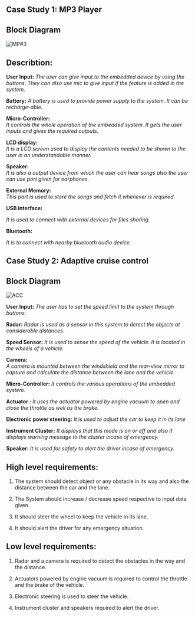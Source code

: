 ## Case Study 1: MP3 Player

## Block Diagram


![MP#3](https://user-images.githubusercontent.com/75168665/154838033-c88393af-bfd5-478c-a5f2-732b3b6e8e6b.jpeg)










## Describtion:

**User Input:** 
*The user can give input to the embedded device by using the buttons. They can also use mic to give input if the feature is added in the system.* 

**Battery:** 
*A battery is used to provide power supply to the system. It can be recharge-able.* 

**Micro-Controller:**   
*It controls the whole operation of the embedded system. It gets the user inputs and gives the required outputs.* 

**LCD display:**   
   *It is a LCD screen used to display the contents needed to be shown to the user in an understandable manner.*

**Speaker:**    
    *It is also a output device from which the user can hear songs also the user can use port given for earphones.*

**External Memory:**    
    *This part is used to store the songs and fetch it whenever is required.*

**USB interface:**     

*It is used to connect with external devices for files sharing.*

**Bluetooth:** 

*It is to connect with nearby bluetooth audio device.*                      




## Case Study 2: Adaptive cruise control

## Block Diagram


![ACC](https://user-images.githubusercontent.com/75168665/154838094-6f649bc0-ebe4-480d-a232-59d8751cad15.jpeg)









**User Input:** 
*The user has to set the speed limit to the system through buttons.* 

**Radar:** 
*Radar is used as a sensor in this system to detect the objects at considerable distances.*

**Speed Sensor:** 
*It is used to sense the speed of the vehicle. It is located in the wheels of a vehicle.* 

**Camera:**  
          *A camera is mounted between the windshield and the rear-view mirror to capture and calculate the distance between the lane and the vehicle.* 

**Micro-Controller:** 
*It controls the various operations of the embedded system.*  

**Actuator :** 
*It uses the actuator powered by engine vacuum to open and close the throttle as well as the brake.* 

**Electronic power steering:** 
*It is used to adjust the car to keep it in its lane* 

**Instrument Cluster:** 
*It displays that this mode is on or off and also it displays warning message to the cluster incase of emergency.* 

**Speaker:** 
*It is used for safety to alert the driver incase of emergency.*



## High level requirements:

 1. The system should detect object or any obstacle in its way and also the distance between the car and the lane.
 
 2. The System should increase / decrease speed respective to input data given.
 
 3. It should steer the wheel to keep the vehicle in its lane.
 
 4. It should alert the driver for any emergency situation.
 
## Low level requirements:
 
 1. Radar and a camera is required to detect the obstacles in the way and the distance.

 2. Actuators powered by engine vacuum is required to control the throttle and the brake of the vehicle.

 3. Electronic steering is used to steer the vehicle.

 4. Instrument cluster and speakers required to alert the driver.

 


 

